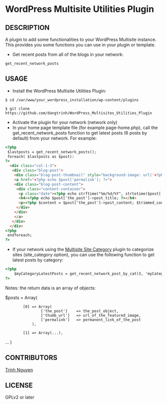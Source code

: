 # WordPress Multisite Utilities Plugin


## DESCRIPTION

A plugin to add some functionalities to your WordPress Multisite instance. This 
provides you some functions you can use in your plugin or template.

* Get recent posts from all of the blogs in your network:

```
get_recent_network_posts
```

## USAGE

* Install the WordPress Multisite Utilities Plugin:

```
$ cd /var/www/your_wordpress_installation/wp-content/plugins

$ git clone https://github.com/dangtrinh/WordPress_Multisites_Utilities_Plugin
```

* Activate the plugin for your network (network only)
* In your home page template file (for example page-home.php), call the get_recent_network_posts function to get latest posts (6 posts by default) from your network. For example:

```html
<?php
 $lastposts = get_recent_network_posts();
 foreach( $lastposts as $post):
?>
  <div class="col-1-3">
   <div class="blog-post">
    <div class="blog-post-thumbnail" style="background-image: url('<?php echo $post['thumb_url'];?>')"></div>
    <a href="<?php echo $post['permalink']; ?>">
    <div class="blog-post-content">
     <div class="content-container">
      <p class="date"><?php echo strftime("%m/%d/%Y", strtotime($post['the_post']->post_date)); ?></p>
      <h4><?php echo $post['the_post']->post_title; ?></h4>
      <p><?php $content = $post['the_post']->post_content; $trimmed_content = wp_trim_words( $content, 15, '...' ); echo $trimmed_content; ?></p>
     </div>
    </div>
    </a>
   </div>
  </div>
<?php 
 endforeach;
?>
```

* If your network using the [Multisite Site Category](https://github.com/brasofilo/multisite-site-category) plugin to categorize sites (site_category option), you can use the following function to get latest posts by category:

```html
<?php
	$myCategoryLatestPosts = get_recent_network_post_by_cat(3, 'myCategory');
?>
```

Notes: the return data is an array of objects:

$posts = Array(

			[0] => Array(
					['the_post']	=> the_post_object,
					['thumb_url']	=> url_of_the_featured_image,
					['permalink']	=> permanent_link_of_the_post
				),

			[1] => Array(...),
...
		)

## CONTRIBUTORS

[Trinh Nguyen](http://me.dangtrinh.com)


## LICENSE

GPLv2 or later
